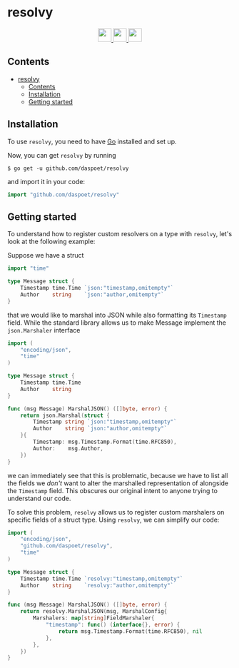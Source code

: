 # resolvy

<div align="center">
  <a href="https://golang.org/">
    <img
      src="https://img.shields.io/badge/MADE%20WITH-GO-%23EF4041?style=for-the-badge"
      height="30"
    />
  </a>
  <a href="https://pkg.go.dev/github.com/daspoet/resolvy">
    <img
      src="https://img.shields.io/badge/godoc-reference-5272B4.svg?style=for-the-badge"
      height="30"
    />
  </a>
  <a href="https://goreportcard.com/report/github.com/daspoet/resolvy">
    <img
      src="https://goreportcard.com/badge/github.com/daspoet/resolvy?style=for-the-badge"
      height="30"
    />
  </a>
</div>

## Contents

- [resolvy](#resolvy)
  - [Contents](#contents)
  - [Installation](#installation)
  - [Getting started](#getting-started)

## Installation

To use `resolvy`, you need to have [Go](https://golang.org/) installed and set up.

Now, you can get `resolvy` by running

```shell
$ go get -u github.com/daspoet/resolvy
```

and import it in your code:

```go
import "github.com/daspoet/resolvy"
```

## Getting started

To understand how to register custom resolvers on a type with `resolvy`, let's look at the following example:

Suppose we have a struct

```go
import "time"

type Message struct {
    Timestamp time.Time `json:"timestamp,omitempty"`
    Author    string    `json:"author,omitempty"`
}
```

that we would like to marshal into JSON while also formatting its `Timestamp` field. While the standard library allows us to make Message implement the `json.Marshaler` interface

```go
import (
    "encoding/json",
    "time"
)

type Message struct {
    Timestamp time.Time
    Author    string    
}

func (msg Message) MarshalJSON() ([]byte, error) {
    return json.Marshal(struct {
        Timestamp string `json:"timestamp,omitempty"`
        Author    string `json:"author,omitempty"`
    }{
        Timestamp: msg.Timestamp.Format(time.RFC850),
        Author:    msg.Author,
    })
}
```

we can immediately see that this is problematic, because we have to list all the fields we *don't* want to alter the marshalled representation of alongside the `Timestamp` field. This obscures our original intent to anyone trying to understand our code.

To solve this problem, `resolvy` allows us to register custom marshalers on specific fields of a struct type. Using `resolvy`, we can simplify our code:

```go
import (
    "encoding/json",
    "github.com/daspoet/resolvy",
    "time"
)

type Message struct {
    Timestamp time.Time `resolvy:"timestamp,omitempty"`
    Author    string    `resolvy:"author,omitempty"`
}

func (msg Message) MarshalJSON() ([]byte, error) {
    return resolvy.MarshalJSON(msg, MarshalConfig{
        Marshalers: map[string]FieldMarshaler{
            "timestamp": func() (interface{}, error) {
                return msg.Timestamp.Format(time.RFC850), nil
            },
        },
    })
}
```
